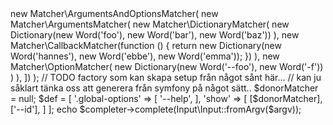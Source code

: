 <?php

namespace hanneskod\comphlete;

include "vendor/autoload.php";

// TODO install instructions!
//
// bin/cmd to create shell script from values...
// source script.sh to .bashrc ...

use hanneskod\comphlete\Input;
use hanneskod\comphlete\Matcher;

$completer = new Autocompleter(
    new Matcher\ContextMatcher([
        'edit' => new Matcher\ArgumentsAndOptionsMatcher(
            new Matcher\ArgumentsMatcher(
                new Matcher\DictionaryMatcher(
                    new Dictionary(new Word('foo'), new Word('bar'), new Word('baz'))
                ),
                new Matcher\CallbackMatcher(function () {
                    return new Dictionary(new Word('hannes'), new Word('ebbe'), new Word('emma'));
                })
            ),
            new Matcher\OptionMatcher(
                new Dictionary(new Word('--foo'), new Word('-f'))
            )
        ),
    ])
);


// TODO factory som kan skapa setup från något sånt här...
// kan ju såklart tänka oss att generera från symfony på något sätt..
$donorMatcher = null;

$def = [
    '.global-options' => [
        '--help',
    ],
    'show' => [
        [$donorMatcher],
        ['--id'],
    ]
];

echo $completer->complete(Input\Input::fromArgv($argv));
